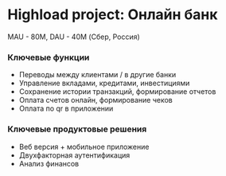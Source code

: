 # Highload project: Онлайн банк

MAU - 80M, DAU - 40M (Сбер, Россия)

### Ключевые функции
  - Переводы между клиентами / в другие банки
  - Управление вкладами, кредитами, инвестициями
  - Сохранение истории транзакций, формирование отчетов
  - Оплата счетов онлайн, формирование чеков
  - Оплата по qr в приложении

### Ключевые продуктовые решения
  - Веб версия + мобильное приложение
  - Двухфакторная аутентификация 
  - Анализ финансов
